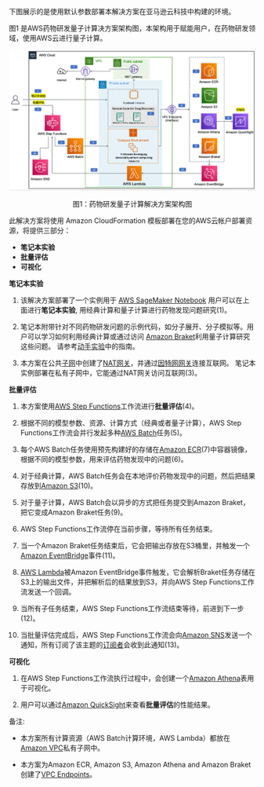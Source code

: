 下图展示的是使用默认参数部署本解决方案在亚马逊云科技中构建的环境。

图1 是AWS药物研发量子计算决方案架构图，本架构用于赋能用户，在药物研发领域，使用AWS云进行量子计算。
<center>

![architecture](./images/architecture.png)

图1：药物研发量子计算解决方案架构图

</center>

此解决方案将使用 Amazon CloudFormation 模板部署在您的AWS云帐户部署资源，将提供三部分：
 
  - **笔记本实验**
  - **批量评估**
  - **可视化**

**笔记本实验**

1. 该解决方案部署了一个实例用于 
[AWS SageMaker Notebook](https://docs.aws.amazon.com/sagemaker/latest/dg/nbi.html)
用户可以在上面进行**笔记本实验**, 用经典计算和量子计算进行药物发现问题研究(1)。

2. 笔记本附带针对不同药物研发问题的示例代码，如分子展开、分子模拟等。用户可以学习如何利用经典计算或通过访问
[Amazon Braket][braket]利用量子计算研究这些问题。
请参考[动手实验](workshop/background.md)中的指南。

3. 本方案在公共[子网][subnet]中创建了[NAT网关][nat]，并通过[因特网网关][internet-gateway]连接互联网。
笔记本实例部署在私有子网中，它能通过NAT网关访问互联网(3)。

**批量评估**

1. 本方案使用[AWS Step Functions][step-functions]工作流进行**批量评估**(4)。

2. 根据不同的模型参数、资源、计算方式（经典或者量子计算），AWS Step Functions工作流会并行发起多种[AWS Batch][batch]任务(5)。

3. 每个AWS Batch任务使用预先构建好的存储在[Amazon ECR][ecr](7)中容器镜像，根据不同的模型参数，用来评估药物发现中的问题(6)。

4. 对于经典计算，AWS Batch任务会在本地评价药物发现中的问题，然后把结果存放到[Amazon S3][s3](10)。

5. 对于量子计算，AWS Batch会以异步的方式把任务提交到Amazon Braket，把它变成Amazon Braket任务(9)。

6. AWS Step Functions工作流停在当前步骤，等待所有任务结束。

7. 当一个Amazon Braket任务结束后，它会把输出存放在S3桶里，并触发一个[Amazon EventBridge][eventbridge]事件(11)。

8. [AWS Lambda][lambda]被Amazon EventBridge事件触发，它会解析Braket任务存储在S3上的输出文件，并把解析后的结果放到S3，并向AWS Step Functions工作流发送一个回调。

9. 当所有子任务结束，AWS Step Functions工作流结束等待，前进到下一步(12)。

10. 当批量评估完成后，AWS Step Functions工作流会向[Amazon SNS][sns]发送一个通知，所有订阅了该主题的[订阅者][subscribe-topic]会收到此通知(13)。

**可视化**

1. 在AWS Step Functions工作流执行过程中，会创建一个[Amazon Athena][athena]表用于可视化。

2. 用户可以通过[Amazon QuickSight][quicksight]来查看**批量评估**的性能结果。

备注: 

- 本方案所有计算资源（AWS Batch计算环境，AWS Lambda）都放在[Amazon VPC][vpc]私有子网中。

- 本方案为Amazon ECR, Amazon S3, Amazon Athena and Amazon Braket创建了[VPC Endpoints][vpc-endpoints]。

[nat]: https://docs.aws.amazon.com/vpc/latest/userguide/vpc-nat-gateway.html
[subnet]: https://docs.aws.amazon.com/vpc/latest/userguide/VPC_Subnets.html
[internet-gateway]: https://docs.aws.amazon.com/vpc/latest/userguide/VPC_Internet_Gateway.html
[vpc]: https://docs.aws.amazon.com/vpc/latest/userguide/what-is-amazon-vpc.html
[athena]: https://docs.aws.amazon.com/athena/latest/ug/what-is.html
[gule]: https://aws.amazon.com/glue/getting-started/
[lambda]: https://aws.amazon.com/lambda
[sns]: https://aws.amazon.com/sns/
[s3]: https://aws.amazon.com/s3/
[batch]: https://aws.amazon.com/batch/
[eventbridge]: https://aws.amazon.com/eventbridge/
[quicksight]: https://aws.amazon.com/quicksight/
[ecr]: https://aws.amazon.com/ecr/
[braket]: https://aws.amazon.com/braket/
[step-functions]: https://aws.amazon.com/step-functions/
[vpc-endpoints]: https://docs.aws.amazon.com/vpc/latest/privatelink/vpc-endpoints.html
[subscribe-topic]: ./deployment.md
